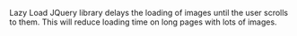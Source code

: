 Lazy Load JQuery library delays the loading of images until the user scrolls to them.
This will reduce loading time on long pages with lots of images.

 






<script src="https://cdnjs.cloudflare.com/ajax/libs/jquery/2.2.4/jquery.min.js"></script>
<script src="https://cdnjs.cloudflare.com/ajax/libs/jquery_lazyload/1.9.7/jquery.lazyload.js"></script>

